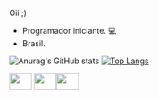 Oii ;)
- Programador iniciante. 💻
- Brasil.

![Anurag's GitHub stats](https://github-readme-stats.vercel.app/api?username=DROX&show_icons=true&theme=dark)
[![Top Langs](https://github-readme-stats.vercel.app/api/top-langs/?username=DROX-T4&layout=compact&theme=dark)](https://github.com/anuraghazra/github-readme-stats)

<img src="https://cdn.jsdelivr.net/gh/devicons/devicon/icons/html5/html5-original.svg" width="40" height="30"> <img src="https://cdn.jsdelivr.net/gh/devicons/devicon/icons/css3/css3-original.svg"  width="40" height="30"/><img src="https://cdn.jsdelivr.net/gh/devicons/devicon/icons/javascript/javascript-original.svg" width="40" height="30"/>

